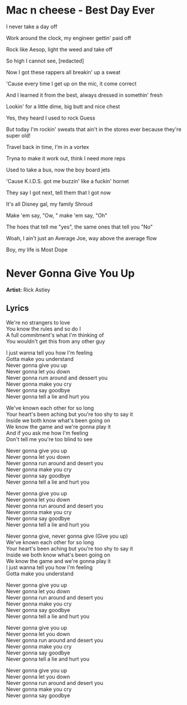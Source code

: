 # Mac n cheese - Best Day Ever
I never take a day off

Work around the clock, my engineer gettin' paid off

Rock like Aesop, light the weed and take off

So high I cannot see, [redacted]

Now I got these rappers all breakin' up a sweat

'Cause every time I get up on the mic, it come correct

And I learned it from the best, always dressed in somethin' fresh

Lookin' for a little dime, big butt and nice chest

Yes, they heard I used to rock Guess

But today I'm rockin' sweats that ain't in the stores ever because they're super old!

Travel back in time, I'm in a vortex

Tryna to make it work out, think I need more reps

Used to take a bus, now the boy board jets

'Cause K.I.D.S. got me buzzin' like a fuckin' hornet

They say I got next, tell them that I got now

It's all Disney gal, my family Shroud

Make 'em say, "Ow, " make 'em say, "Oh"

The hoes that tell me "yes", the same ones that tell you "No"

Woah, I ain't just an Average Joe, way above the average flow

Boy, my life is Most Dope

# Never Gonna Give You Up
**Artist:** Rick Astley

## Lyrics
We're no strangers to love<br>
You know the rules and so do I<br>
A full commitment's what I'm thinking of<br>
You wouldn't get this from any other guy<br>

I just wanna tell you how I'm feeling<br>
Gotta make you understand<br>
Never gonna give you up<br>
Never gonna let you down<br>
Never gonna rum around and dessert you<br>
Never gonna make you cry<br>
Never gonna say goodbye<br>
Never gonna tell a lie and hurt you<br>

We've known each other for so long<br>
Your heart's been aching but you're too shy to say it<br>
Inside we both know what's been going on<br>
We know the game and we're gonna play it<br>
And if you ask me how I'm feeling<br>
Don't tell me you're too blind to see<br>

Never gonna give you up<br>
Never gonna let you down<br>
Never gonna run around and desert you<br>
Never gonna make you cry<br>
Never gonna say goodbye<br>
Never gonna tell a lie and hurt you<br>

Never gonna give you up<br>
Never gonna let you down<br>
Never gonna run around and desert you<br>
Never gonna make you cry<br>
Never gonna say goodbye<br>
Never gonna tell a lie and hurt you<br>

Never gonna give, never gonna give
(Give you up)<br>
We've known each other for so long<br>
Your heart's been aching but you're too shy to say it<br>
Inside we both know what's been going on<br>
We know the game and we're gonna play it<br>
I just wanna tell you how I'm feeling<br>
Gotta make you understand<br>

Never gonna give you up<br>
Never gonna let you down<br>
Never gonna run around and desert you<br>
Never gonna make you cry<br>
Never gonna say goodbye<br>
Never gonna tell a lie and hurt you<br>

Never gonna give you up<br>
Never gonna let you down<br>
Never gonna run around and desert you<br>
Never gonna make you cry<br>
Never gonna say goodbye<br>
Never gonna tell a lie and hurt you<br>

Never gonna give you up<br>
Never gonna let you down<br>
Never gonna run around and desert you<br>
Never gonna make you cry<br>
Never gonna say goodbye<br>
